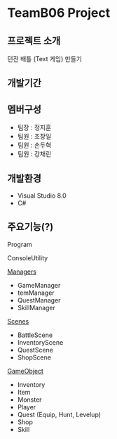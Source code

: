 # TeamB06 Project

## 프로젝트 소개
던전 배틀 (Text 게임) 만들기

## 개발기간

## 멤버구성
- 팀장 : 정지훈
- 팀원 : 조창일
- 팀원 : 손두혁
- 팀원 : 강채린

## 개발환경
- Visual Studio 8.0
- C#

## 주요기능(?)

Program

ConsoleUtility

[Managers](https://github.com/jhj603/TeamProject2/wiki/Managers#gamemanager)
- GameManager
- temManager
- QuestManager
- SkillManager

[Scenes](https://github.com/jhj603/TeamProject2/wiki/Scences)
- BattleScene
- InventoryScene
- QuestScene
- ShopScene

[GameObject](https://github.com/jhj603/TeamProject2/wiki/GameObject)
- Inventory
- Item
- Monster
- Player
- Quest (Equip, Hunt, Levelup)
- Shop
- Skill






